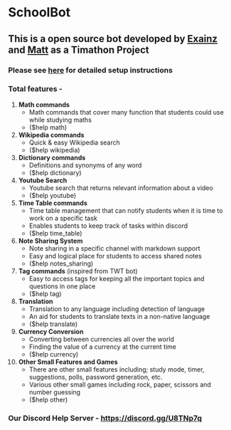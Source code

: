 # SchoolBot
## This is a open source bot developed by [Exainz](https://github.com/Exainz) and [Matt](https://github.com/mattmoody05) as a Timathon Project
### Please see [here](setup.md) for detailed setup instructions
### Total features -
1. **Math commands**
    - Math commands that cover many function that students could use while studying maths
    - ($help math)
2. **Wikipedia commands**
    - Quick & easy Wikipedia search
    - ($help wikipedia)
3. **Dictionary commands**
    - Definitions and synonyms of any word
    - ($help dictionary)
4. **Youtube Search**
    - Youtube search that returns relevant information about a video
    - ($help youtube)
5. **Time Table commands**
    - Time table management that can notify students when it is time to work on a specific task
    - Enables students to keep track of tasks within discord
    - ($help time_table)
6. **Note Sharing System**
    - Note sharing in a specific channel with markdown support
    - Easy and logical place for students to access shared notes
    - ($help notes_sharing)
7. **Tag commands** (inspired from TWT bot)
    - Easy to access tags for keeping all the important topics and questions in one place
    - ($help tag)
8. **Translation**
    - Translation to any language including detection of language
    - An aid for students to translate texts in a non-native language
    - ($help translate)
9. **Currency Conversion**
    - Converting between currencies all over the world
    - Finding the value of a currency at the current time
    - ($help currency)
10. **Other Small Features and Games**
    - There are other small features including; study mode, timer, suggestions, polls, password generation, etc.
    - Various other small games including rock, paper, scissors and number guessing
    - ($help other)

### Our Discord Help Server - https://discord.gg/U8TNp7q
